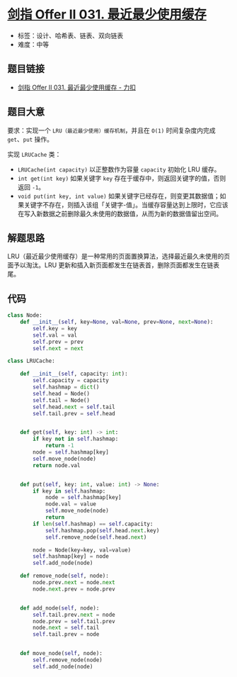 # [剑指 Offer II 031. 最近最少使用缓存](https://leetcode.cn/problems/OrIXps/)

- 标签：设计、哈希表、链表、双向链表
- 难度：中等

## 题目链接

- [剑指 Offer II 031. 最近最少使用缓存 - 力扣](https://leetcode.cn/problems/OrIXps/)

## 题目大意

要求：实现一个 `LRU（最近最少使用）缓存机制`，并且在 `O(1)` 时间复杂度内完成 `get`、`put` 操作。

实现 `LRUCache` 类：

- `LRUCache(int capacity)` 以正整数作为容量 `capacity` 初始化 LRU 缓存。
- `int get(int key)` 如果关键字 `key` 存在于缓存中，则返回关键字的值，否则返回 `-1`。
- `void put(int key, int value)` 如果关键字已经存在，则变更其数据值；如果关键字不存在，则插入该组「关键字-值」。当缓存容量达到上限时，它应该在写入新数据之前删除最久未使用的数据值，从而为新的数据值留出空间。

## 解题思路

LRU（最近最少使用缓存）是一种常用的页面置换算法，选择最近最久未使用的页面予以淘汰。LRU 更新和插入新页面都发生在链表首，删除页面都发生在链表尾。

## 代码

```python
class Node:
    def __init__(self, key=None, val=None, prev=None, next=None):
        self.key = key
        self.val = val
        self.prev = prev
        self.next = next

class LRUCache:

    def __init__(self, capacity: int):
        self.capacity = capacity
        self.hashmap = dict()
        self.head = Node()
        self.tail = Node()
        self.head.next = self.tail
        self.tail.prev = self.head


    def get(self, key: int) -> int:
        if key not in self.hashmap:
            return -1
        node = self.hashmap[key]
        self.move_node(node)
        return node.val


    def put(self, key: int, value: int) -> None:
        if key in self.hashmap:
            node = self.hashmap[key]
            node.val = value
            self.move_node(node)
            return
        if len(self.hashmap) == self.capacity:
            self.hashmap.pop(self.head.next.key)
            self.remove_node(self.head.next)

        node = Node(key=key, val=value)
        self.hashmap[key] = node
        self.add_node(node)

    def remove_node(self, node):
        node.prev.next = node.next
        node.next.prev = node.prev


    def add_node(self, node):
        self.tail.prev.next = node
        node.prev = self.tail.prev
        node.next = self.tail
        self.tail.prev = node


    def move_node(self, node):
        self.remove_node(node)
        self.add_node(node)
```

